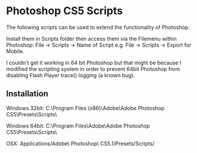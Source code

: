 Photoshop CS5 Scripts
================================

The following scripts can be used to extend the functionality of Photoshop.

Install them in Scripts folder then access them via the Filemenu within Photoshop: File -> Scripts -> Name of Script e.g. File -> Scripts -> Export for Mobile.

I couldn't get it working in 64 bit Photoshop but that might be because I modified the scripting system in order to prevent 64bit Photoshop from disabling Flash Player trace() logging (a known bug).


Installation
-------------------------

Windows 32bit: C:\Program Files (x86)\Adobe\Adobe Photoshop CS5\Presets\Scripts\

Windows 64bit: C:\Program Files\Adobe\Adobe Photoshop CS5\Presets\Scripts\

OSX: Applications/Adobe\ Photoshop\ CS5.1/Presets/Scripts/
